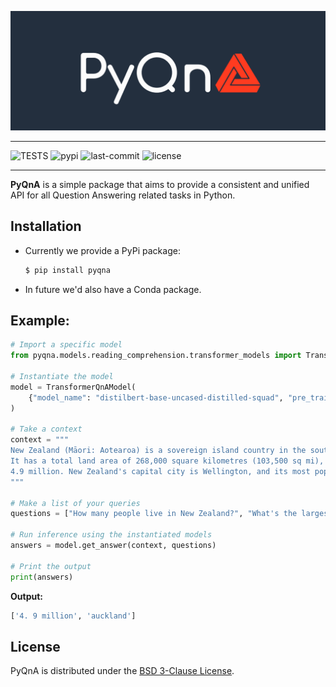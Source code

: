 ![img](docs/images/logo.png)
<hr>

![TESTS](https://img.shields.io/github/workflow/status/programmer290399/pyqna/Python%20application?style=for-the-badge) 
![pypi](https://img.shields.io/pypi/v/pyqna?style=for-the-badge) 
![last-commit](https://img.shields.io/github/last-commit/programmer290399/pyqna?style=for-the-badge)
![license](https://img.shields.io/pypi/l/pyqna?style=for-the-badge)

<hr>

**PyQnA** is a simple package that aims to provide a consistent and unified API for all Question Answering related tasks in Python. 


## Installation 
* Currently we provide a PyPi package:
    ```bash
    $ pip install pyqna
    ```
* In future we'd also have a Conda package.

## Example:

```python
# Import a specific model
from pyqna.models.reading_comprehension.transformer_models import TransformerQnAModel

# Instantiate the model
model = TransformerQnAModel(
    {"model_name": "distilbert-base-uncased-distilled-squad", "pre_trained": True}
)

# Take a context 
context = """ 
New Zealand (Māori: Aotearoa) is a sovereign island country in the southwestern Pacific Ocean.
It has a total land area of 268,000 square kilometres (103,500 sq mi), and a population of
4.9 million. New Zealand's capital city is Wellington, and its most populous city is Auckland.
"""

# Make a list of your queries
questions = ["How many people live in New Zealand?", "What's the largest city?"]

# Run inference using the instantiated models
answers = model.get_answer(context, questions)

# Print the output
print(answers)
```
**Output:**
```bash
['4. 9 million', 'auckland']
```

## License

PyQnA is distributed under the [BSD 3-Clause License](https://github.com/programmer290399/pyqna/blob/main/LICENSE).

